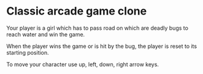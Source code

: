 Classic arcade game clone
===============================

Your player is a girl which has to pass road on which are deadly bugs to reach water and win the game.

When the player wins the game or is hit by the bug, the player is reset to its starting position.

To move your character use up, left, down, right arrow keys.